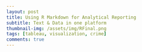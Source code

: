 ```yaml
---
layout: post
title: Using R Markdown for Analytical Reporting
subtitle: Text & Data in one platform
thumbnail-img: /assets/img/RFinal.png
tags: [tableau, visualization, crime]
comments: true
---
```

